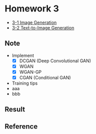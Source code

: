 # Homework 3
* [3-1 Image Generation]
* [3-2 Text-to-Image Generation]

## Note
* Implement
  - [x] DCGAN (Deep Convolutional GAN)
  - [x] WGAN
  - [x] WGAN-GP
  - [x] CGAN (Conditional GAN)
* Training tips
* aaa
* bbb

## Result

## Reference



[3-1 Image Generation]: https://docs.google.com/presentation/d/1UdLXHcu-pvvYkNvZIWT7tFbuGO2HzHuAZhcA0Xdrtd8
[3-2 Text-to-Image Generation]: https://docs.google.com/presentation/d/1P5ToVdC_FaFzqC-wD6al6RoLseOgzoyaYESyJasef2E
